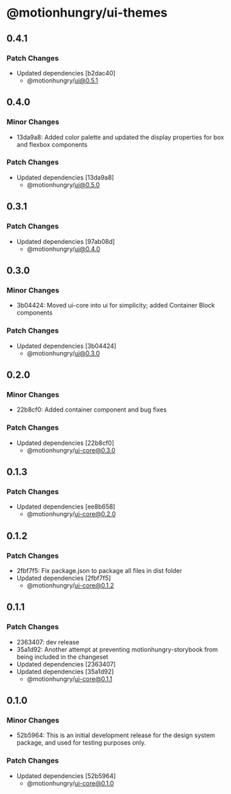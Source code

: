 # @motionhungry/ui-themes

## 0.4.1

### Patch Changes

- Updated dependencies [b2dac40]
  - @motionhungry/ui@0.5.1

## 0.4.0

### Minor Changes

- 13da9a8: Added color palette and updated the display properties for box and flexbox components

### Patch Changes

- Updated dependencies [13da9a8]
  - @motionhungry/ui@0.5.0

## 0.3.1

### Patch Changes

- Updated dependencies [97ab08d]
  - @motionhungry/ui@0.4.0

## 0.3.0

### Minor Changes

- 3b04424: Moved ui-core into ui for simplicity; added Container Block components

### Patch Changes

- Updated dependencies [3b04424]
  - @motionhungry/ui@0.3.0

## 0.2.0

### Minor Changes

- 22b8cf0: Added container component and bug fixes

### Patch Changes

- Updated dependencies [22b8cf0]
  - @motionhungry/ui-core@0.3.0

## 0.1.3

### Patch Changes

- Updated dependencies [ee8b658]
  - @motionhungry/ui-core@0.2.0

## 0.1.2

### Patch Changes

- 2fbf7f5: Fix package.json to package all files in dist folder
- Updated dependencies [2fbf7f5]
  - @motionhungry/ui-core@0.1.2

## 0.1.1

### Patch Changes

- 2363407: dev release
- 35a1d92: Another attempt at preventing motionhungry-storybook from being included in the changeset
- Updated dependencies [2363407]
- Updated dependencies [35a1d92]
  - @motionhungry/ui-core@0.1.1

## 0.1.0

### Minor Changes

- 52b5964: This is an initial development release for the design system package, and used for testing purposes only.

### Patch Changes

- Updated dependencies [52b5964]
  - @motionhungry/ui-core@0.1.0
